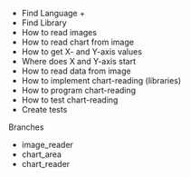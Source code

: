 * Find Language +
* Find Library
* How to read images
* How to read chart from image
* How to get X- and Y-axis values
* Where does X and Y-axis start
* How to read data from image
* How to implement chart-reading (libraries)
* How to program chart-reading
* How to test chart-reading
* Create tests


Branches
* image_reader
* chart_area
* chart_reader
